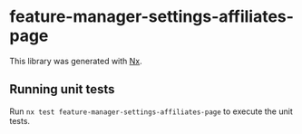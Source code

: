 # feature-manager-settings-affiliates-page

This library was generated with [Nx](https://nx.dev).

## Running unit tests

Run `nx test feature-manager-settings-affiliates-page` to execute the unit tests.

